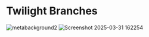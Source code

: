 # Twilight Branches


![metabackground2](https://github.com/user-attachments/assets/ac7ede88-31f5-4be2-8bc5-76da879bbb20)
![Screenshot 2025-03-31 162254](https://github.com/user-attachments/assets/2fa0bcb6-fdd6-42a4-9ae0-0d1374d16e92)
